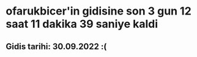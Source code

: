 # ofarukbicer'in gidisine son 3 gun 12 saat 11 dakika 39 saniye kaldi

## Gidis tarihi: 30.09.2022 :(